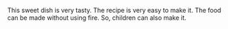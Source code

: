 This sweet dish is very tasty. The recipe is very easy to make it. The food can be made without using fire.
So, children can also make it. 